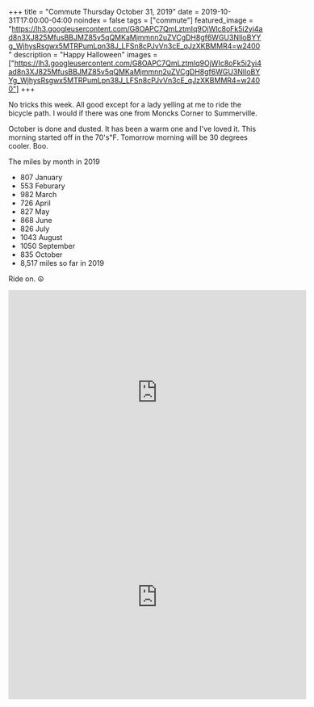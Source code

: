 +++
title =  "Commute Thursday October 31, 2019"
date = 2019-10-31T17:00:00-04:00
noindex = false
tags = ["commute"]
featured_image = "https://lh3.googleusercontent.com/G8OAPC7QmLztmIq9OjWIc8oFk5i2yi4ad8n3XJ825MfusBBJMZ85v5qQMKaMjmmnn2uZVCgDH8gf6WGU3NIloBYYg_WjhysRsgwx5MTRPumLpn38J_LFSn8cPJvVn3cE_qJzXKBMMR4=w2400"
description = "Happy Halloween"
images = ["https://lh3.googleusercontent.com/G8OAPC7QmLztmIq9OjWIc8oFk5i2yi4ad8n3XJ825MfusBBJMZ85v5qQMKaMjmmnn2uZVCgDH8gf6WGU3NIloBYYg_WjhysRsgwx5MTRPumLpn38J_LFSn8cPJvVn3cE_qJzXKBMMR4=w2400"]
+++

No tricks this week. All good except for a lady yelling at me to ride the bicycle path. I would if there was one from Moncks Corner to Summerville.

October is done and dusted. It has been a warm one and I've loved it. This morning started off in the 70's℉. Tomorrow morning will be 30 degrees cooler. Boo.

The miles by month in 2019

* 807 January
* 553 Feburary
* 982 March
* 726 April
* 827 May
* 868 June
* 826 July
* 1043 August
* 1050 September
* 835 October
* 8,517 miles so far in 2019

Ride on. ☮



<iframe height='405' width='590' frameborder='0' allowtransparency='true' scrolling='no' src='https://www.strava.com/activities/2831843295/embed/7d2e6a95e55a960e264ed796a3d386deffeaddf9'></iframe>

<iframe height='405' width='590' frameborder='0' allowtransparency='true' scrolling='no' src='https://www.strava.com/activities/2830313736/embed/540251e247d65a860ff6706623004b90c72223db'></iframe>
